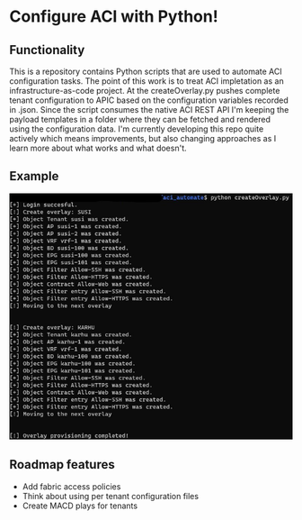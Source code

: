 # Configure ACI with Python!

## Functionality
This is a repository contains Python scripts that are used to automate ACI configuration tasks. The point of this work is to treat ACI impletation as an infrastructure-as-code project. At the createOverlay.py pushes complete tenant configuration to APIC based on the configuration variables recorded in .json. Since the script consumes the native ACI REST API I'm keeping the payload templates in a folder where they can be fetched and rendered using the configuration data. I'm currently developing this repo quite actively which means improvements, but also changing approaches as I learn more about what works and what doesn't. 

## Example

![image](example.jpg)


## Roadmap features
- Add fabric access policies
- Think about using per tenant configuration files
- Create MACD plays for tenants
